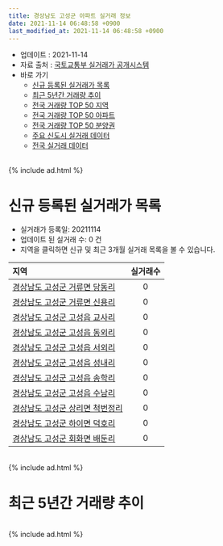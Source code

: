 ```yaml
---
title: 경상남도 고성군 아파트 실거래 정보
date: 2021-11-14 06:48:58 +0900
last_modified_at: 2021-11-14 06:48:58 +0900
---
```


* 업데이트 : 2021-11-14
* 자료 출처 : [국토교통부 실거래가 공개시스템](http://rt.molit.go.kr)
* 바로 가기
    * [신규 등록된 실거래가 목록](#신규-등록된-실거래가-목록)
    * [최근 5년간 거래량 추이](#최근-5년간-거래량-추이)
    * [전국 거래량 TOP 50 지역](https://inasie.github.io/apt-trade-info/최근-3개월-전국에서-가장-거래가-많이-발생한-지역)
    * [전국 거래량 TOP 50 아파트](https://inasie.github.io/apt-trade-info/최근-3개월-전국에서-가장-거래가-많이-발생한-아파트)
    * [전국 거래량 TOP 50 분양권](https://inasie.github.io/apt-trade-info/최근-3개월-전국에서-가장-거래가-많이-발생한-분양권)
    * [주요 신도시 실거래 데이터](https://inasie.github.io/apt-trade-info/주요-신도시)
    * [전국 실거래 데이터](https://inasie.github.io/apt-trade-info/전국)

<br>
{% include ad.html %}
<br>

# 신규 등록된 실거래가 목록
* 실거래가 등록일: 20211114
* 업데이트 된 실거래 수: 0 건
* 지역을 클릭하면 신규 및 최근 3개월 실거래 목록을 볼 수 있습니다.


|지역|실거래수|
|:---|:---:|
|[경상남도 고성군 거류면 당동리](https://inasie.github.io/apt-trade-info/경상남도-고성군-거류면-당동리)|0|
|[경상남도 고성군 거류면 신용리](https://inasie.github.io/apt-trade-info/경상남도-고성군-거류면-신용리)|0|
|[경상남도 고성군 고성읍 교사리](https://inasie.github.io/apt-trade-info/경상남도-고성군-고성읍-교사리)|0|
|[경상남도 고성군 고성읍 동외리](https://inasie.github.io/apt-trade-info/경상남도-고성군-고성읍-동외리)|0|
|[경상남도 고성군 고성읍 서외리](https://inasie.github.io/apt-trade-info/경상남도-고성군-고성읍-서외리)|0|
|[경상남도 고성군 고성읍 성내리](https://inasie.github.io/apt-trade-info/경상남도-고성군-고성읍-성내리)|0|
|[경상남도 고성군 고성읍 송학리](https://inasie.github.io/apt-trade-info/경상남도-고성군-고성읍-송학리)|0|
|[경상남도 고성군 고성읍 수남리](https://inasie.github.io/apt-trade-info/경상남도-고성군-고성읍-수남리)|0|
|[경상남도 고성군 상리면 척번정리](https://inasie.github.io/apt-trade-info/경상남도-고성군-상리면-척번정리)|0|
|[경상남도 고성군 하이면 덕호리](https://inasie.github.io/apt-trade-info/경상남도-고성군-하이면-덕호리)|0|
|[경상남도 고성군 회화면 배둔리](https://inasie.github.io/apt-trade-info/경상남도-고성군-회화면-배둔리)|0|


<br>
{% include ad.html %}
<br>

# 최근 5년간 거래량 추이


<div style="width:100%;">
    <canvas id="deal_progress" height="200"></canvas>
</div>

<script>
new Chart(document.getElementById("deal_progress"), {
    type: 'line',
    data: {
        labels: ['201611','201612','201701','201702','201703','201704','201705','201706','201707','201708','201709','201710','201711','201712','201801','201802','201803','201804','201805','201806','201807','201808','201809','201810','201811','201812','201901','201902','201903','201904','201905','201906','201907','201908','201909','201910','201911','201912','202001','202002','202003','202004','202005','202006','202007','202008','202009','202010','202011','202012','202101','202102','202103','202104','202105','202106','202107','202108','202109','202110','202111'],
        datasets: [{
            label: '매매',
            pointRadius: 1,
            data: [29, 21, 22, 21, 19, 11, 58, 24, 13, 27, 21, 12, 7, 12, 29, 22, 19, 16, 10, 17, 25, 14, 9, 15, 16, 15, 10, 13, 13, 11, 14, 14, 9, 9, 14, 19, 31, 15, 19, 18, 29, 15, 25, 14, 27, 18, 19, 20, 24, 33, 26, 25, 25, 54, 41, 25, 27, 16, 17, 32, 2],
            borderColor: "rgba(255, 201, 14, 1)",
            backgroundColor: "rgba(255, 201, 14, 0.5)",
            fill: false,
            lineTension: 0
        },{
            label: '전월세',
            pointRadius: 1,
            data: [10, 9, 11, 18, 19, 9, 8, 9, 13, 4, 16, 4, 8, 14, 5, 11, 8, 10, 10, 10, 6, 7, 4, 11, 7, 11, 10, 9, 8, 8, 13, 11, 19, 12, 3, 3, 9, 7, 5, 6, 9, 7, 4, 8, 5, 5, 3, 3, 6, 4, 1, 5, 4, 11, 4, 11, 4, 8, 4, 4, 0],
            borderColor: "rgba(0, 141, 185, 1)",
            backgroundColor: "rgba(0, 141, 185, 0.5)",
            fill: false,
            lineTension: 0
        }
        ]
    },
    options: {
        responsive: true,
        title: {
            display: false
        },
        tooltips: {
            mode: 'index',
            intersect: false
        },
        hover: {
            mode: 'nearest',
            intersect: true
        },
        scales: {
            xAxes: [{
                display: true,
                scaleLabel: {
                    display: true,
                    labelString: '년/월'
                }
            }],
            yAxes: [{
                display: true,
                ticks: {
                    suggestedMin: 0,
                },
                scaleLabel: {
                    display: true,
                    labelString: '실거래 수'
                }
            }]
        }
    }
});

</script>


<br>
{% include ad.html %}
<br>

